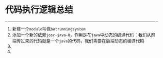 # 代码执行逻辑总结

---

1. 新建一个`module`叫做`botrunningsystem`
2. 添加一个新的依赖`joor-java-8`，作用是在`java`中动态的编译代码：我们从前端传过来的代码就是一个`java`的代码，我们需要在后端动态的编译代码
3. 
4. 